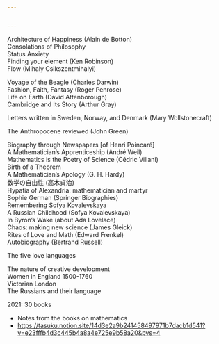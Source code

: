 ```yaml
---


---
```


<p>Architecture of Happiness (Alain de Botton)<br>
Consolations of Philosophy<br>
Status Anxiety<br>
Finding your element (Ken Robinson)<br>
Flow (Mihaly Csikszentmihalyi)</p>
<p>Voyage of the Beagle (Charles Darwin)<br>
Fashion, Faith, Fantasy (Roger Penrose)<br>
Life on Earth (David Attenborough)<br>
Cambridge and Its Story (Arthur Gray)</p>
<p>Letters written in Sweden, Norway, and Denmark (Mary Wollstonecraft)</p>
<p>The Anthropocene reviewed (John Green)</p>
<p>Biography through Newspapers [of Henri Poincaré]<br>
A Mathematician’s Apprenticeship (André Weil)<br>
Mathematics is the Poetry of Science (Cédric Villani)<br>
Birth of a Theorem<br>
A Mathematician’s Apology (G. H. Hardy)<br>
数学の自由性 (高木貞治)<br>
Hypatia of Alexandria: mathematician and martyr<br>
Sophie German (Springer Biographies)<br>
Remembering Sofya Kovalevskaya<br>
A Russian Childhood (Sofya Kovalevskaya)<br>
In Byron’s Wake (about Ada Lovelace)<br>
Chaos: making new science (James Gleick)<br>
Rites of Love and Math (Edward Frenkel)<br>
Autobiography (Bertrand Russell)</p>
<p>The five love languages</p>
<p>The nature of creative development<br>
Women in England 1500-1760<br>
Victorian London<br>
The Russians and their language</p>
<p>2021: 30 books</p>
<ul>
<li>Notes from the books on mathematics</li>
<li><a href="https://tasuku.notion.site/14d3e2a9b241458497971b7dacb1d541?v=e23fffb4d3c445b4a8a4e725e9b58a20&amp;pvs=4">https://tasuku.notion.site/14d3e2a9b241458497971b7dacb1d541?v=e23fffb4d3c445b4a8a4e725e9b58a20&amp;pvs=4</a></li>
</ul>

